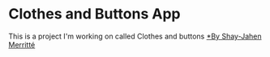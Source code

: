 # Clothes and Buttons App

This is a project I'm working on called Clothes and buttons
[*By Shay-Jahen Merritté](www.merritte.com)